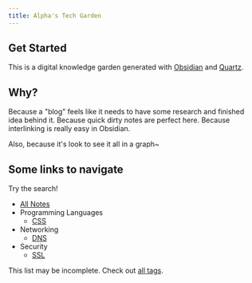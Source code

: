 ```yaml
---
title: Alpha's Tech Garden
---
```


## Get Started
This is a digital knowledge garden generated with [Obsidian](https://obsidian.md/) and [Quartz](https://quartz.jzhao.xyz/).

## Why?
Because a "blog" feels like it needs to have some research and finished idea behind it. Because quick dirty notes are perfect here. Because interlinking is really easy in Obsidian.

Also, because it's look to see it all in a graph~

## Some links to navigate
Try the search!

- [All Notes](/notes)
- Programming Languages
	- [CSS](/tags/css)
- Networking
	- [DNS](/tags/DNS)
- Security
	- [SSL](/tags/ssl)

This list may be incomplete. Check out [all tags](/tags).